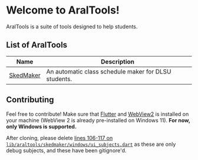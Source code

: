 <!--
 Copyright (C) 2023 Tudlang
 
 This file is part of AralTools.
 
 AralTools is free software: you can redistribute it and/or modify
 it under the terms of the GNU General Public License as published by
 the Free Software Foundation, either version 3 of the License, or
 (at your option) any later version.
 
 AralTools is distributed in the hope that it will be useful,
 but WITHOUT ANY WARRANTY; without even the implied warranty of
 MERCHANTABILITY or FITNESS FOR A PARTICULAR PURPOSE.  See the
 GNU General Public License for more details.
 
 You should have received a copy of the GNU General Public License
 along with AralTools.  If not, see <http://www.gnu.org/licenses/>.
-->

# Welcome to AralTools!
AralTools is a suite of tools designed to help students.

## List of AralTools
| Name | Description |
| --- | --- |
| [SkedMaker](./lib/araltools/skedmaker) | An automatic class schedule maker for DLSU students. |

## Contributing
Feel free to contribute! Make sure that [Flutter](https://flutter.dev) and [WebView2](https://developer.microsoft.com/en-us/microsoft-edge/webview2/) is installed on your machine (WebView 2 is already pre-installed on Windows 11). **For now, only Windows is supported.**

After cloning, please delete [lines 106-117 on `lib/araltools/skedmaker/windows/ui_subjects.dart`](./lib/araltools/skedmaker/windows/ui_subjects.dart#L106) as these are only debug subjects, and these have been gitignore'd.
